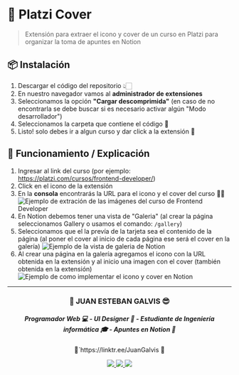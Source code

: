 # 💚 Platzi Cover 

> Extensión para extraer el icono y cover de un curso en Platzi para organizar la toma de apuntes en Notion

## 📦 Instalación
1. Descargar el código del repositorio 👆🏻
2. En nuestro navegador vamos al **administrador de extensiones**
3. Seleccionamos la opción **"Cargar descomprimida"** (en caso de no encontrarla se debe buscar si es necesario activar algún "Modo desarrollador")
4. Seleccionamos la carpeta que contiene el código 📁
5. Listo! solo debes ir a algun curso y dar click a la extensión 💚

## 🤔 Funcionamiento / Explicación
1. Ingresar al link del curso (por ejemplo: https://platzi.com/cursos/frontend-developer/)
2. Click en el icono de la extensión
3. En la **consola** encontrarás la URL para el icono y el cover del curso 👌🏻
    ![Ejemplo de extración de las imágenes del curso de Frontend Developer](https://pbs.twimg.com/media/FAWUO6iWQAEEJJg?format=jpg&name=large)
4. En Notion debemos tener una vista de "Galeria" (al crear la página seleccionamos Gallery o usamos el comando: ``/gallery``)
5. Seleccionamos que el la prevía de la tarjeta sea el contenido de la página (al poner el cover al inicio de cada página ese será el cover en la galería)
    ![Ejemplo de la vista de galeria de Notion](https://pbs.twimg.com/media/FAWU78zXEAcHDUV?format=jpg&name=large)
6. Al crear una página en la galería agregamos el icono con la URL obtenida en la extensión y al inicio una imagen con el cover (también obtenida en la extensión)
    ![Ejemplo de como implementar el icono y cover en Notion](https://pbs.twimg.com/media/FAWUqjJXIAM0kK7?format=jpg&name=medium)
    

------------

<h3 align="center"> 🚀 JUAN ESTEBAN GALVIS 😎 </h3>
<h5 align="center"> Programador Web 💻 - UI Designer 🎨 - Estudiante de Ingeniería informática 🎓 - Apuntes en Notion 🤍 </h5>
<p align="center">
	🌲´https://linktr.ee/JuanGalvis 🌲
</p>

<p align="center"> <a href="https://twitter.com/JuanEGalvis"> <img src="https://img.icons8.com/fluent/48/000000/twitter.png" /> </a> <a href="https://www.linkedin.com/in/juanegalvis/"> <img src="https://img.icons8.com/color/48/000000/linkedin.png" /> </a> <a href="https://www.instagram.com/juanesgalvisb/"> <img src="https://img.icons8.com/fluent/48/000000/instagram-new.png" /> </a>
</p>